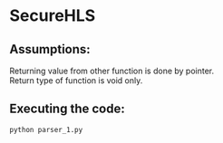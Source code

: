 # SecureHLS

## Assumptions:
   Returning value from other function is done by pointer.  
   Return type of function is void only.

## Executing the code:
    python parser_1.py
